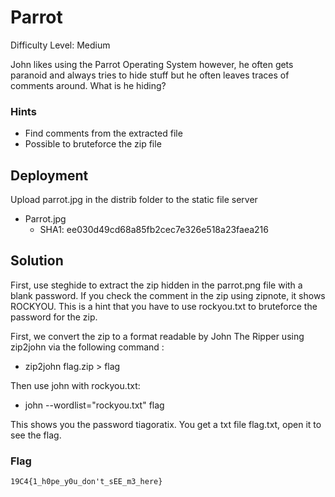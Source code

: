 
# Parrot

Difficulty Level: Medium

John likes using the Parrot Operating System however, he often gets paranoid and always tries to hide stuff but he often leaves traces of comments around. What is he hiding?

### Hints

- Find comments from the extracted file
- Possible to bruteforce the zip file



## Deployment

Upload parrot.jpg in the distrib folder to the static file server

- Parrot.jpg
    - SHA1: ee030d49cd68a85fb2cec7e326e518a23faea216
	
## Solution

First, use steghide to extract the zip hidden in the parrot.png file with a blank password. If you check the comment in the zip using zipnote, it shows ROCKYOU. This is a hint that you have to use rockyou.txt to bruteforce the password for the zip.

First, we convert the zip to a format readable by John The Ripper using zip2john via the following command :
- zip2john flag.zip > flag

Then use john with rockyou.txt:
- john --wordlist="rockyou.txt" flag

This shows you the password tiagoratix. You get a txt file flag.txt, open it to see the flag.


### Flag
`19C4{1_h0pe_y0u_don't_sEE_m3_here}`
